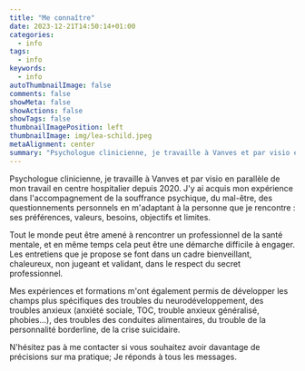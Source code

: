 ```yaml
---
title: "Me connaître"
date: 2023-12-21T14:50:14+01:00
categories:
  - info
tags:
  - info
keywords:
  - info
autoThumbnailImage: false
comments: false
showMeta: false
showActions: false
showTags: false
thumbnailImagePosition: left
thumbnailImage: img/lea-schild.jpeg
metaAlignment: center
summary: "Psychologue clinicienne, je travaille à Vanves et par visio en parallèle de mon travail en centre hospitalier depuis 2020."
---
```


Psychologue clinicienne, je travaille à Vanves et par visio en parallèle de mon travail en centre hospitalier depuis 2020.
J'y ai acquis mon expérience dans l'accompagnement de la souffrance psychique, du mal-être, des questionnements personnels en m'adaptant à la personne que je rencontre : ses préférences, valeurs, besoins, objectifs et limites.

Tout le monde peut être amené à rencontrer un professionnel de la santé mentale, et en même temps cela peut être une démarche difficile à engager.
Les entretiens que je propose se font dans un cadre bienveillant, chaleureux, non jugeant et validant, dans le respect du secret professionnel.

Mes expériences et formations m'ont également permis de développer les champs plus spécifiques des troubles du neurodéveloppement, des troubles anxieux (anxiété sociale, TOC, trouble anxieux généralisé, phobies...), des troubles des conduites alimentaires, du trouble de la personnalité borderline, de la crise suicidaire.

N'hésitez pas à me contacter si vous souhaitez avoir davantage de précisions sur ma pratique; Je réponds à tous les messages.
